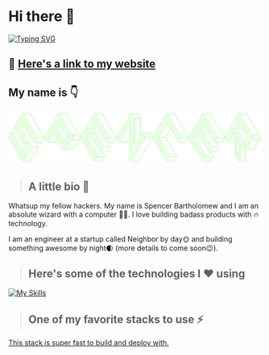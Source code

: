 # Hi there 👋

[![Typing SVG](https://readme-typing-svg.herokuapp.com/?lines=Welcome+to+my+GitHub+profile;Check+out+my+website+to+learn+more;spencerbartholomew.com)](https://git.io/typing-svg)

## 🔗 [Here's a link to my website](https://spencerbartholomew.com/)
## My name is 👇

![readme-ascii](./SPENCER.png)

>## A little bio 📖

Whatsup my fellow hackers. My name is Spencer Bartholomew and I am an absolute wizard with a computer 👨‍💻. I love building badass products with 🔥 technology.

I am an engineer at a startup called Neighbor by day🌞 and building something awesome by night🌒 (more details to come soon😉).

>## Here's some of the technologies I ❤️ using

[![My Skills](https://skillicons.dev/icons?i=next,postgresql,aws,react,tailwind,docker,python,typescript,supabase,go,github,ruby,java,figma&perline=7)](https://skillicons.dev)

>## One of my favorite stacks to use ⚡️

[This stack is super fast to build and deploy with.](https://github.com/stars/spencerbart/lists/wicked-fast-stack)

<!-- <p align="center">
  <a href="https://skillicons.dev">
    <img src="https://skillicons.dev/icons?i=next,postgresql,aws,react,tailwind,docker,python,typescript,supabase,go,github,ruby,java,figma&perline=7" />
  </a>
</p> -->
<!--

Here are some ideas to get you started:

- 🔭 I’m currently working on ...
- 🌱 I’m currently learning ...
- 👯 I’m looking to collaborate on ...
- 🤔 I’m looking for help with ...
- 💬 Ask me about ...
- 📫 How to reach me: ...
- 😄 Pronouns: ...
- ⚡ Fun fact: ...
-->
